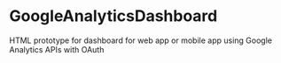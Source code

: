 # GoogleAnalyticsDashboard
HTML prototype for dashboard for web app or mobile app using Google Analytics APIs with OAuth
